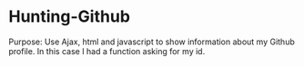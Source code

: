# Hunting-Github
Purpose: Use Ajax, html and javascript to show information about my Github profile. In this case I had a function asking for my id. 
